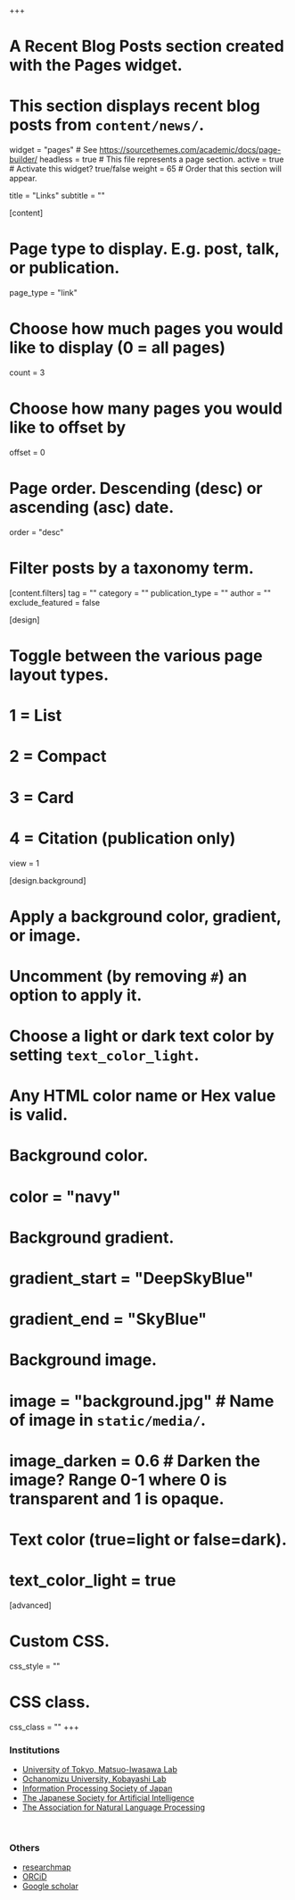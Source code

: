 +++
# A Recent Blog Posts section created with the Pages widget.
# This section displays recent blog posts from `content/news/`.

widget = "pages"  # See https://sourcethemes.com/academic/docs/page-builder/
headless = true  # This file represents a page section.
active = true  # Activate this widget? true/false
weight = 65  # Order that this section will appear.

title = "Links"
subtitle = ""

[content]
  # Page type to display. E.g. post, talk, or publication.
  page_type = "link"
  
  # Choose how much pages you would like to display (0 = all pages)
  count = 3
  
  # Choose how many pages you would like to offset by
  offset = 0

  # Page order. Descending (desc) or ascending (asc) date.
  order = "desc"

  # Filter posts by a taxonomy term.
  [content.filters]
    tag = ""
    category = ""
    publication_type = ""
    author = ""
    exclude_featured = false
  
[design]
  # Toggle between the various page layout types.
  #   1 = List
  #   2 = Compact
  #   3 = Card
  #   4 = Citation (publication only)
  view = 1
  
[design.background]
  # Apply a background color, gradient, or image.
  #   Uncomment (by removing `#`) an option to apply it.
  #   Choose a light or dark text color by setting `text_color_light`.
  #   Any HTML color name or Hex value is valid.
  
  # Background color.
  # color = "navy"
  
  # Background gradient.
  # gradient_start = "DeepSkyBlue"
  # gradient_end = "SkyBlue"
  
  # Background image.
  # image = "background.jpg"  # Name of image in `static/media/`.
  # image_darken = 0.6  # Darken the image? Range 0-1 where 0 is transparent and 1 is opaque.

  # Text color (true=light or false=dark).
  # text_color_light = true  
  
[advanced]
 # Custom CSS. 
 css_style = ""
 
 # CSS class.
 css_class = ""
+++
### Institutions
- <a href="https://weblab.t.u-tokyo.ac.jp/" target="_blank">University of Tokyo, Matsuo-Iwasawa Lab</a>
- <a href="https://www.koba.is.ocha.ac.jp/kobalab/" target="_blank">Ochanomizu University, Kobayashi Lab</a>
- <a href="https://www.ipsj.or.jp" target="_blank">Information Processing Society of Japan</a>
- <a href="https://www.ai-gakkai.or.jp" target="_blank">The Japanese Society for Artificial Intelligence</a>
- <a href="https://www.anlp.jp/en/" target="_blank">The Association for Natural Language Processing</a>

<br>

### Others
- <a href="https://researchmap.jp/erikuroda?lang=en" target="_blank">researchmap</a>
- <a href="https://orcid.org/0000-0001-6248-5056" target="_blank">ORCiD</a>
- <a href="https://scholar.google.co.jp/citations?user=ym-sVBkAAAAJ&hl=ja" target="_blank">Google scholar</a>
